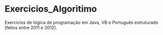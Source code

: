 # Exercicios_Algoritimo

Exercicíos de lógica de programação em Java, VB e Português estruturado (feitos entre 2011 e 2012). 
